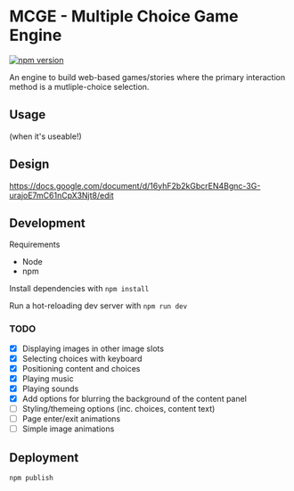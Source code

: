 
# MCGE - Multiple Choice Game Engine

[![npm version](https://badge.fury.io/js/mcge.svg)](https://badge.fury.io/js/mcge)

An engine to build web-based games/stories where the primary interaction method is a mutliple-choice selection.

## Usage

(when it's useable!)

## Design

https://docs.google.com/document/d/16yhF2b2kGbcrEN4Bgnc-3G-urajoE7mC61nCpX3Njt8/edit

## Development

Requirements
- Node
- npm

Install dependencies with `npm install`

Run a hot-reloading dev server with `npm run dev`

### TODO

- [x] Displaying images in other image slots
- [x] Selecting choices with keyboard
- [x] Positioning content and choices
- [x] Playing music
- [x] Playing sounds
- [x] Add options for blurring the background of the content panel
- [ ] Styling/themeing options (inc. choices, content text)
- [ ] Page enter/exit animations
- [ ] Simple image animations

## Deployment

`npm publish`

